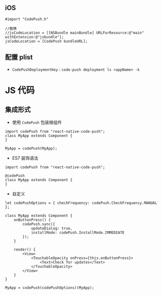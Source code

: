 
## iOS
```
#import "CodePush.h"

//替换
//jsCodeLocation = [[NSBundle mainBundle] URLForResource:@"main" withExtension:@"jsbundle"];
jsCodeLocation = [CodePush bundleURL];

```

## 配置 plist
- `CodePushDeploymentKey` : `code-push deployment ls <appName> -k`



# JS 代码
## 集成形式
- 使用 `CodePush` 包装根组件
```
import codePush from "react-native-code-push";
class MyApp extends Component {
}

MyApp = codePush(MyApp);
```

- ES7 装饰语法
```
import codePush from "react-native-code-push";

@codePush
class MyApp extends Component {
}
```

- 自定义
```
let codePushOptions = { checkFrequency: codePush.CheckFrequency.MANUAL };

class MyApp extends Component {
    onButtonPress() {
        codePush.sync({
            updateDialog: true,
            installMode: codePush.InstallMode.IMMEDIATE
        });
    }

    render() {
        <View>
            <TouchableOpacity onPress={this.onButtonPress}>
                <Text>Check for updates</Text>
            </TouchableOpacity>
        </View>
    }
}

MyApp = codePush(codePushOptions)(MyApp);
```
